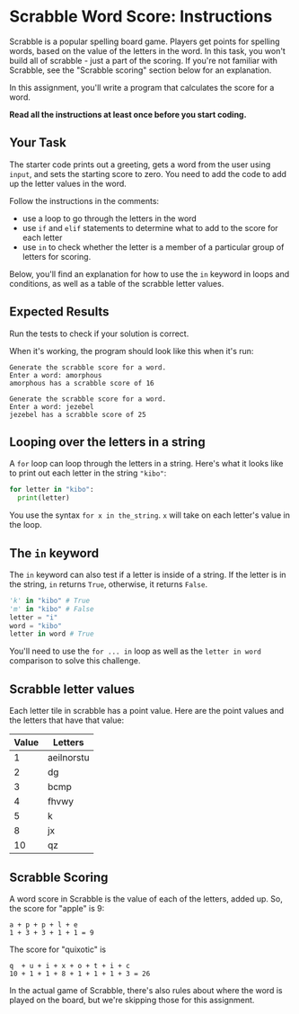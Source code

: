 # Scrabble Word Score: Instructions  

Scrabble is a popular spelling board game. Players get points for spelling words, based on the value of the letters in the word. In this task, you won't build all of scrabble - just a part of the scoring. If you're not familiar with Scrabble, see the "Scrabble scoring" section below for an explanation.

In this assignment, you'll write a program that calculates the score for a word.

__Read all the instructions at least once before you start coding.__

## Your Task

The starter code prints out a greeting, gets a word from the user using `input`, and sets the starting score to zero. You need to add the code to add up the letter values in the word.

Follow the instructions in the comments:
- use a loop to go through the letters in the word
- use `if` and `elif` statements to determine what to add to the score for each letter
- use `in` to check whether the letter is a member of a particular group of letters for scoring.

Below, you'll find an explanation for how to use the `in` keyword in loops and conditions, as well as a table of the scrabble letter values.

## Expected Results

Run the tests to check if your solution is correct.

When it's working, the program should look like this when it's run:

```
Generate the scrabble score for a word.
Enter a word: amorphous
amorphous has a scrabble score of 16
```

```
Generate the scrabble score for a word.
Enter a word: jezebel
jezebel has a scrabble score of 25
```

## Looping over the letters in a string

A `for` loop can loop through the letters in a string. Here's what it looks like to print out each letter in the string `"kibo"`:

```python
for letter in "kibo":
  print(letter)
```

You use the syntax `for x in the_string`. `x` will take on each letter's value in the loop.

## The `in` keyword

The `in` keyword can also test if a letter is inside of a string. If the letter is in the string, `in` returns `True`, otherwise, it returns `False`.

```python
'k' in "kibo" # True
'm' in "kibo" # False
letter = "i"
word = "kibo"
letter in word # True
```

You'll need to use the `for ... in` loop as well as the `letter in word` comparison to solve this challenge.

## Scrabble letter values

Each letter tile in scrabble has a point value. Here are the point values and the letters that have that value:

| Value | Letters    |
|-------|------------|
| 1     | aeilnorstu |
| 2     | dg         |
| 3     | bcmp       |
| 4     | fhvwy      |
| 5     | k          |
| 8     | jx         |
| 10    | qz         |


## Scrabble Scoring

A word score in Scrabble is the value of each of the letters, added up. So, the score for "apple" is 9: 

```
a + p + p + l + e
1 + 3 + 3 + 1 + 1 = 9
```

The score for "quixotic" is 

```
q  + u + i + x + o + t + i + c
10 + 1 + 1 + 8 + 1 + 1 + 1 + 3 = 26
```

In the actual game of Scrabble, there's also rules about where the word is played on the board, but we're skipping those for this assignment.